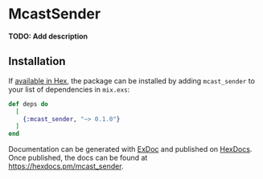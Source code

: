 # McastSender

**TODO: Add description**

## Installation

If [available in Hex](https://hex.pm/docs/publish), the package can be installed
by adding `mcast_sender` to your list of dependencies in `mix.exs`:

```elixir
def deps do
  [
    {:mcast_sender, "~> 0.1.0"}
  ]
end
```

Documentation can be generated with [ExDoc](https://github.com/elixir-lang/ex_doc)
and published on [HexDocs](https://hexdocs.pm). Once published, the docs can
be found at <https://hexdocs.pm/mcast_sender>.

